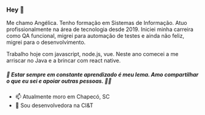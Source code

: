 ### Hey 👋

Me chamo Angélica. Tenho formação em Sistemas de Informação. 
Atuo profissionalmente na área de tecnologia desde 2019. Iniciei minha carreira como QA funcional, migrei para automação de testes e ainda não feliz, migrei para o desenvolvimento. 

Trabalho hoje com javascript, node.js, vue. Neste ano comecei a me arriscar no Java e a brincar com react native.





##### 🌱 Estar sempre em constante aprendizado é meu lema. Amo compartilhar o que eu sei e apoiar outras pessoas. 🧐✨




- 📫 Atualmente moro em Chapecó, SC
- 🔭 Sou desenvolvedora na CI&T


<!--
**aangelicap/aangelicap** is a ✨ _special_ ✨ repository because its `README.md` (this file) appears on your GitHub profile.

Here are some ideas to get you started:

- 🔭 I’m currently working on ...
- 🌱 I’m currently learning ...
- 👯 I’m looking to collaborate on ...
- 🤔 I’m looking for help with ...
- 💬 Ask me about ...
- 📫 How to reach me: ...
- 😄 Pronouns: ...
- ⚡ Fun fact: ...
-->

